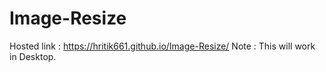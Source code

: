 # Image-Resize
Hosted link : https://hritik661.github.io/Image-Resize/
Note : This will work in Desktop. 
